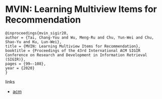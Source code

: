 # MVIN: Learning Multiview Items for Recommendation

```
@inproceedings{mvin_sigir20,
author = {Tai, Chang-You and Wu, Meng-Ru and Chu, Yun-Wei and Chu, Shao-Yu and Ku, Lun-Wei},
title = {MVIN: Learning Multiview Items for Recommendation},
booktitle = {Proceedings of the 43rd International ACM SIGIR Conference on Research and Development in Information Retrieval (SIGIR)},
pages = {99–-108},
year = {2020}
}
```

links
- [acm](https://dl.acm.org/doi/10.1145/3397271.3401126)
